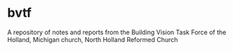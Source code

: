 bvtf
====

A repository of notes and reports from the Building Vision Task Force of the Holland, Michigan church, North Holland Reformed Church 

